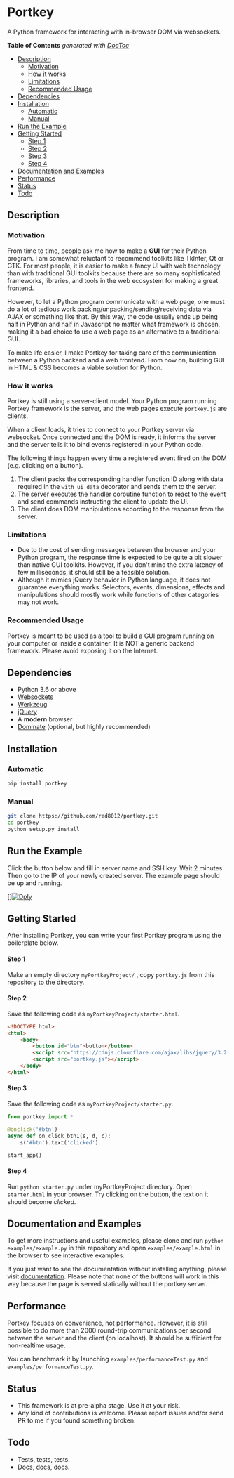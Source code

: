 # Portkey

A Python framework for interacting with in-browser DOM via websockets.

<!-- START doctoc generated TOC please keep comment here to allow auto update -->
<!-- DON'T EDIT THIS SECTION, INSTEAD RE-RUN doctoc TO UPDATE -->
**Table of Contents**  *generated with [DocToc](https://github.com/thlorenz/doctoc)*

- [Description](#description)
  - [Motivation](#motivation)
  - [How it works](#how-it-works)
  - [Limitations](#limitations)
  - [Recommended Usage](#recommended-usage)
- [Dependencies](#dependencies)
- [Installation](#installation)
  - [Automatic](#automatic)
  - [Manual](#manual)
- [Run the Example](#run-the-example)
- [Getting Started](#getting-started)
    - [Step 1](#step-1)
    - [Step 2](#step-2)
    - [Step 3](#step-3)
    - [Step 4](#step-4)
- [Documentation and Examples](#documentation-and-examples)
- [Performance](#performance)
- [Status](#status)
- [Todo](#todo)

<!-- END doctoc generated TOC please keep comment here to allow auto update -->

## Description

### Motivation

From time to time, people ask me how to make a **GUI** for their Python program. I am somewhat reluctant to recommend toolkits like TkInter, Qt or GTK. For most people, it is easier to make a fancy UI with web technology than with traditional GUI toolkits because there are so many sophisticated frameworks, libraries, and tools in the web ecosystem for making a great frontend. 

However, to let a Python program communicate with a web page, one must do a lot of tedious work packing/unpacking/sending/receiving data via AJAX or something like that. By this way, the code usually ends up being half in Python and half in Javascript no matter what framework is chosen, making it a bad choice to use a web page as an alternative to a traditional GUI.

To make life easier, I make Portkey for taking care of the communication between a Python backend and a web frontend. From now on, building GUI in HTML & CSS becomes a viable solution for Python. 

### How it works

Portkey is still using a server-client model. Your Python program running Portkey framework is the server, and the web pages execute `portkey.js` are clients.

When a client loads, it tries to connect to your Portkey server via websocket. Once connected and the DOM is ready, it informs the server and the server tells it to bind events registered in your Python code.

The following things happen every time a registered event fired on the DOM (e.g. clicking on a button).

1. The client packs the corresponding handler function ID along with data required in the  `with_ui_data` decorator and sends them to the server.
2. The server executes the handler coroutine function to react to the event and send commands instructing the client to update the UI.
3. The client does DOM manipulations according to the response from the server.

### Limitations

* Due to the cost of sending messages between the browser and your Python program, the response time is expected to be quite a bit slower than native GUI toolkits. However, if you don't mind the extra latency of few milliseconds, it should still be a feasible solution.
* Although it mimics jQuery behavior in Python language, it does not guarantee everything works. Selectors, events, dimensions, effects and manipulations should mostly work while functions of other categories may not work.



### Recommended Usage

Portkey is meant to be used as a tool to build a GUI program running on your computer or inside a container. It is NOT a generic backend framework. Please avoid exposing it on the Internet.



## Dependencies

* Python 3.6 or above
* [Websockets](https://websockets.readthedocs.io/en/stable/)
* [Werkzeug](http://werkzeug.pocoo.org)
* [jQuery](http://jquery.com)
* A **modern** browser
* [Dominate](https://github.com/Knio/dominate) (optional, but highly recommended)



## Installation

### Automatic

```sh
pip install portkey
```

### Manual

```sh
git clone https://github.com/red8012/portkey.git
cd portkey
python setup.py install
```

## Run the Example

Click the button below and fill in server name and SSH key. Wait 2 minutes. Then go to the IP of your newly created server. The example page should be up and running.

[][![Dply](https://dply.co/b.svg)](https://dply.co/b/4M2M57Rc) 

## Getting Started

After installing Portkey, you can write your first Portkey program using the boilerplate below.

#### Step 1

Make an empty directory `myPortkeyProject/` , copy `portkey.js` from this repository to the directory.

#### Step 2

Save the following code as `myPortkeyProject/starter.html`.

```html
<!DOCTYPE html>
<html>
    <body>
        <button id="btn">button</button>
        <script src="https://cdnjs.cloudflare.com/ajax/libs/jquery/3.2.1/jquery.min.js"></script>
        <script src="portkey.js"></script>
    </body>
</html>
```

#### Step 3

Save the following code as `myPortkeyProject/starter.py`.

```Python
from portkey import *

@onclick('#btn')
async def on_click_btn1(s, d, c):
    s('#btn').text('clicked')

start_app()
```

#### Step 4

Run `python starter.py` under myPortkeyProject directory. Open `starter.html` in your browser. Try clicking on the button, the text on it should become *clicked*.

## Documentation and Examples

To get more instructions and useful examples, please clone and run `python examples/example.py` in this repository and open `examples/example.html` in the browser to see interactive examples.

If you just want to see the documentation without installing anything, please visit [documentation](https://rawgit.com/red8012/portkey/master/examples/example.html). Please note that none of the buttons will work in this way because the page is served statically without the portkey server.

## Performance

Portkey focuses on convenience, not performance. However, it is still possible to do more than 2000 round-trip communications per second between the server and the client (on localhost). It should be sufficient for non-realtime usage.

You can benchmark it by launching `examples/performanceTest.py` and `examples/performanceTest.py`.

## Status

* This framework is at pre-alpha stage. Use it at your risk.
* Any kind of contributions is welcome. Please report issues and/or send PR to me if you found something broken.



## Todo

* Tests, tests, tests.
* Docs, docs, docs.

